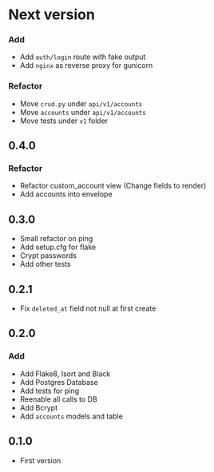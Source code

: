# Next version

### Add
+ Add `auth/login` route with fake output
+ Add `nginx` as reverse proxy for gunicorn

### Refactor
+ Move `crud.py` under `api/v1/accounts`
+ Move `accounts` under `api/v1/accounts`
+ Move tests under `v1` folder

## 0.4.0

### Refactor
+ Refactor custom_account view (Change fields to render)
+ Add accounts into envelope

## 0.3.0
+ Small refactor on ping
+ Add setup.cfg for flake
+ Crypt passwords
+ Add other tests

## 0.2.1
+ Fix `deleted_at` field not null at first create

## 0.2.0

### Add
+ Add Flake8, Isort and Black
+ Add Postgres Database
+ Add tests for ping
+ Reenable all calls to DB
+ Add Bcrypt
+ Add `accounts` models and table

## 0.1.0
+ First version